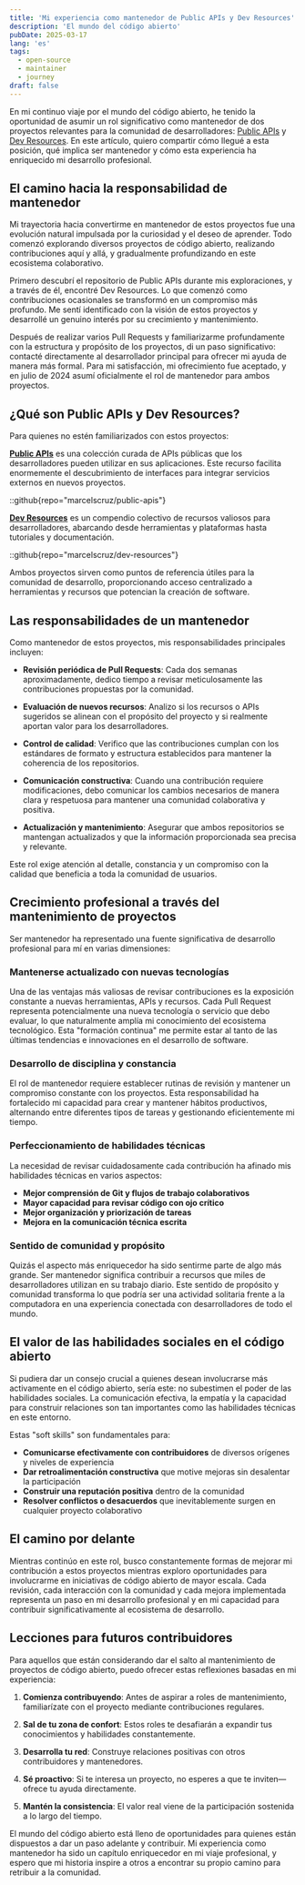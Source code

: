 ```yaml
---
title: 'Mi experiencia como mantenedor de Public APIs y Dev Resources'
description: 'El mundo del código abierto'
pubDate: 2025-03-17
lang: 'es'
tags:
  - open-source
  - maintainer
  - journey
draft: false
---
```


En mi continuo viaje por el mundo del código abierto, he tenido la oportunidad de asumir un rol significativo como mantenedor de dos proyectos relevantes para la comunidad de desarrolladores: [Public APIs](https://publicapis.dev/) y [Dev Resources](https://devresourc.es/). En este artículo, quiero compartir cómo llegué a esta posición, qué implica ser mantenedor y cómo esta experiencia ha enriquecido mi desarrollo profesional.

## El camino hacia la responsabilidad de mantenedor

Mi trayectoria hacia convertirme en mantenedor de estos proyectos fue una evolución natural impulsada por la curiosidad y el deseo de aprender. Todo comenzó explorando diversos proyectos de código abierto, realizando contribuciones aquí y allá, y gradualmente profundizando en este ecosistema colaborativo.

Primero descubrí el repositorio de Public APIs durante mis exploraciones, y a través de él, encontré Dev Resources. Lo que comenzó como contribuciones ocasionales se transformó en un compromiso más profundo. Me sentí identificado con la visión de estos proyectos y desarrollé un genuino interés por su crecimiento y mantenimiento.

Después de realizar varios Pull Requests y familiarizarme profundamente con la estructura y propósito de los proyectos, di un paso significativo: contacté directamente al desarrollador principal para ofrecer mi ayuda de manera más formal. Para mi satisfacción, mi ofrecimiento fue aceptado, y en julio de 2024 asumí oficialmente el rol de mantenedor para ambos proyectos.

## ¿Qué son Public APIs y Dev Resources?

Para quienes no estén familiarizados con estos proyectos:

**[Public APIs](https://publicapis.dev/)** es una colección curada de APIs públicas que los desarrolladores pueden utilizar en sus aplicaciones. Este recurso facilita enormemente el descubrimiento de interfaces para integrar servicios externos en nuevos proyectos.

::github{repo="marcelscruz/public-apis"}

**[Dev Resources](https://devresourc.es/)** es un compendio colectivo de recursos valiosos para desarrolladores, abarcando desde herramientas y plataformas hasta tutoriales y documentación.

::github{repo="marcelscruz/dev-resources"}

Ambos proyectos sirven como puntos de referencia útiles para la comunidad de desarrollo, proporcionando acceso centralizado a herramientas y recursos que potencian la creación de software.

## Las responsabilidades de un mantenedor

Como mantenedor de estos proyectos, mis responsabilidades principales incluyen:

- **Revisión periódica de Pull Requests**: Cada dos semanas aproximadamente, dedico tiempo a revisar meticulosamente las contribuciones propuestas por la comunidad.
- **Evaluación de nuevos recursos**: Analizo si los recursos o APIs sugeridos se alinean con el propósito del proyecto y si realmente aportan valor para los desarrolladores.
- **Control de calidad**: Verifico que las contribuciones cumplan con los estándares de formato y estructura establecidos para mantener la coherencia de los repositorios.
- **Comunicación constructiva**: Cuando una contribución requiere modificaciones, debo comunicar los cambios necesarios de manera clara y respetuosa para mantener una comunidad colaborativa y positiva.

- **Actualización y mantenimiento**: Asegurar que ambos repositorios se mantengan actualizados y que la información proporcionada sea precisa y relevante.

Este rol exige atención al detalle, constancia y un compromiso con la calidad que beneficia a toda la comunidad de usuarios.

## Crecimiento profesional a través del mantenimiento de proyectos

Ser mantenedor ha representado una fuente significativa de desarrollo profesional para mí en varias dimensiones:

### Mantenerse actualizado con nuevas tecnologías

Una de las ventajas más valiosas de revisar contribuciones es la exposición constante a nuevas herramientas, APIs y recursos. Cada Pull Request representa potencialmente una nueva tecnología o servicio que debo evaluar, lo que naturalmente amplía mi conocimiento del ecosistema tecnológico. Esta "formación continua" me permite estar al tanto de las últimas tendencias e innovaciones en el desarrollo de software.

### Desarrollo de disciplina y constancia

El rol de mantenedor requiere establecer rutinas de revisión y mantener un compromiso constante con los proyectos. Esta responsabilidad ha fortalecido mi capacidad para crear y mantener hábitos productivos, alternando entre diferentes tipos de tareas y gestionando eficientemente mi tiempo.

### Perfeccionamiento de habilidades técnicas

La necesidad de revisar cuidadosamente cada contribución ha afinado mis habilidades técnicas en varios aspectos:

- **Mejor comprensión de Git y flujos de trabajo colaborativos**
- **Mayor capacidad para revisar código con ojo crítico**
- **Mejor organización y priorización de tareas**
- **Mejora en la comunicación técnica escrita**

### Sentido de comunidad y propósito

Quizás el aspecto más enriquecedor ha sido sentirme parte de algo más grande. Ser mantenedor significa contribuir a recursos que miles de desarrolladores utilizan en su trabajo diario. Este sentido de propósito y comunidad transforma lo que podría ser una actividad solitaria frente a la computadora en una experiencia conectada con desarrolladores de todo el mundo.

## El valor de las habilidades sociales en el código abierto

Si pudiera dar un consejo crucial a quienes desean involucrarse más activamente en el código abierto, sería este: no subestimen el poder de las habilidades sociales. La comunicación efectiva, la empatía y la capacidad para construir relaciones son tan importantes como las habilidades técnicas en este entorno.

Estas "soft skills" son fundamentales para:

- **Comunicarse efectivamente con contribuidores** de diversos orígenes y niveles de experiencia
- **Dar retroalimentación constructiva** que motive mejoras sin desalentar la participación
- **Construir una reputación positiva** dentro de la comunidad
- **Resolver conflictos o desacuerdos** que inevitablemente surgen en cualquier proyecto colaborativo

## El camino por delante

Mientras continúo en este rol, busco constantemente formas de mejorar mi contribución a estos proyectos mientras exploro oportunidades para involucrarme en iniciativas de código abierto de mayor escala. Cada revisión, cada interacción con la comunidad y cada mejora implementada representa un paso en mi desarrollo profesional y en mi capacidad para contribuir significativamente al ecosistema de desarrollo.

## Lecciones para futuros contribuidores

Para aquellos que están considerando dar el salto al mantenimiento de proyectos de código abierto, puedo ofrecer estas reflexiones basadas en mi experiencia:

1. **Comienza contribuyendo**: Antes de aspirar a roles de mantenimiento, familiarízate con el proyecto mediante contribuciones regulares.

2. **Sal de tu zona de confort**: Estos roles te desafiarán a expandir tus conocimientos y habilidades constantemente.

3. **Desarrolla tu red**: Construye relaciones positivas con otros contribuidores y mantenedores.

4. **Sé proactivo**: Si te interesa un proyecto, no esperes a que te inviten—ofrece tu ayuda directamente.

5. **Mantén la consistencia**: El valor real viene de la participación sostenida a lo largo del tiempo.

El mundo del código abierto está lleno de oportunidades para quienes están dispuestos a dar un paso adelante y contribuir. Mi experiencia como mantenedor ha sido un capítulo enriquecedor en mi viaje profesional, y espero que mi historia inspire a otros a encontrar su propio camino para retribuir a la comunidad.
